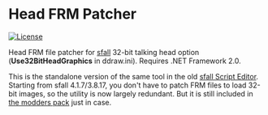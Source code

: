 # Head FRM Patcher

[![License](https://img.shields.io/badge/License-GPLv3-blue.svg)](https://www.gnu.org/licenses/gpl-3.0)

Head FRM file patcher for [sfall](https://github.com/phobos2077/sfall) 32-bit talking head option (**Use32BitHeadGraphics** in ddraw.ini). Requires .NET Framework 2.0.

This is the standalone version of the same tool in the old [sfall Script Editor](https://github.com/phobos2077/sfall_script_editor). Starting from sfall 4.1.7/3.8.17, you don't have to patch FRM files to load 32-bit images, so the utility is now largely redundant. But it is still included in [the modders pack](https://sourceforge.net/projects/sfall/files/Modders%20pack/) just in case.
